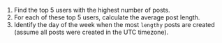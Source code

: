 1. Find the top 5 users with the highest number of posts.
2. For each of these top 5 users, calculate the average post length.
3. Identify the day of the week when the most `lengthy` posts are created (assume all posts were created in the UTC timezone).